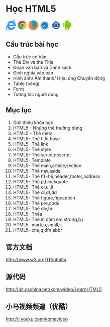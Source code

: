 Học HTML5
=========

![IE11](images/ie11.png)
![Chrome](images/chrome.png)
![Firefox](images/firefox.png)
![Safari](images/safari.png)
![iphone](images/iphone.png)
![android](images/android.png)

## Cấu trúc bài học

* Cấu trúc cơ bản
* Thẻ Div và thẻ Title
* Đoạn văn bản và Danh sách
* Định nghĩa văn bản
* Hình ảnh/ Âm thanh/ Hiệu ứng Chuyển động
* Table (bảng)
* Form 
* Tương tác người dùng

## Mục lục

01. Giới thiệu khóa học
02. HTML5 - Những thẻ thường dùng 
03. HTML5 - Thẻ meta
04. HTML5- Thẻ title,base
05. HTML5- Thẻ link
06. HTML5- Thẻ style
07. HTML5- Thẻ script,noscript
08. HTML5- Template
09. HTML5- Thẻ main,article,section
10. HTML5- Thẻ nav,aside
11. HTML5- Thẻ h1~h6,header,footer,address
12. HTML5- Thẻ p,blockquote
13. HTML5- Thẻ ol,ul,li
14. HTML5- Thẻ dl,dt,dd
15. HTML5- Thẻ figure,figcaption
16. HTML5- Thẻ pre,code
17. HTML5- Thẻ div,hr
18. HTML5- Thẻa
19. HTML5- Thẻ in đậm em,strong,b,i
20. HTML5- mark,u,small,s
21. HTML5- cite,q,dfn,abbr

## 官方文档

http://www.w3.org/TR/html5/

## 源代码

http://git.oschina.net/komavideo/LearnHTML5

## 小马视频频道（优酷）

http://i.youku.com/komavideo